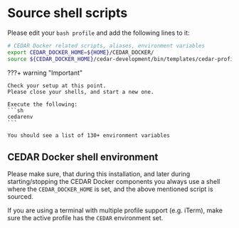 # Source shell scripts

Please edit your `bash profile` and add the following lines to it:

```sh
# CEDAR Docker related scripts, aliases, environment variables
export CEDAR_DOCKER_HOME=${HOME}/CEDAR_DOCKER/
source ${CEDAR_DOCKER_HOME}/cedar-development/bin/templates/cedar-profile-docker-eval-1.sh
```

???+ warning "Important"

    Check your setup at this point.
    Please close your shells, and start a new one.
    
    Execute the following:
    ```sh
    cedarenv
    ```

    You should see a list of 130+ environment variables

## CEDAR Docker shell environment

Please make sure, that during this installation, and later during starting/stopping the CEDAR Docker components you always use a shell where the `CEDAR_DOCKER_HOME` is set, and the above mentioned script is sourced.

If you are using a terminal with multiple profile support (e.g. iTerm), make sure the active profile has the `CEDAR` environment set.

